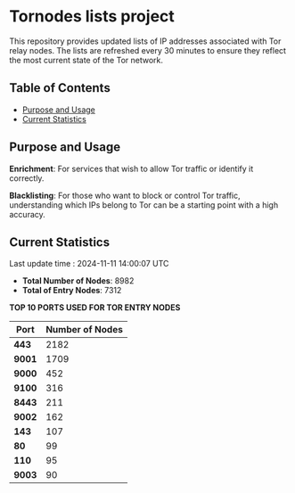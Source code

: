 # Tornodes lists project

This repository provides updated lists of IP addresses associated with Tor relay nodes. The lists are refreshed every 30 minutes to ensure they reflect the most current state of the Tor network.

## Table of Contents

- [Purpose and Usage](#purpose-and-usage)
- [Current Statistics](#current-statistics)


## Purpose and Usage

**Enrichment**: For services that wish to allow Tor traffic or identify it correctly.

**Blacklisting**: For those who want to block or control Tor traffic, understanding which IPs belong to Tor can be a starting point with a high accuracy.

## Current Statistics

Last update time : 2024-11-11 14:00:07 UTC

- **Total Number of Nodes**: 8982
- **Total of Entry Nodes**: 7312

**TOP 10 PORTS USED FOR TOR ENTRY NODES**

| **Port** | **Number of Nodes** |
|------|-----------------|
| **443**   | 2182  |
| **9001**   | 1709  |
| **9000**   | 452  |
| **9100**   | 316  |
| **8443**   | 211  |
| **9002**   | 162  |
| **143**   | 107  |
| **80**   | 99  |
| **110**   | 95  |
| **9003**   | 90  |

